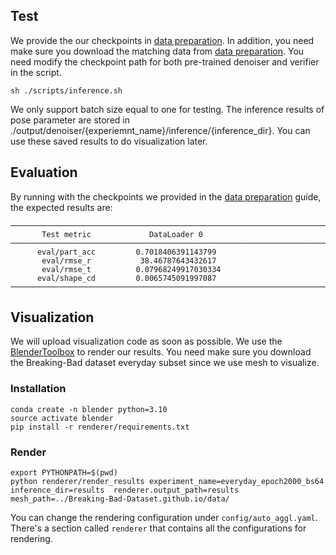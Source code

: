 ## Test
We provide the our checkpoints in [data preparation](../docs/data_preparation.md).
In addition, you need make sure you download the matching data from [data preparation](../docs/data_preparation.md).
You need modify the checkpoint path for both pre-trained denoiser and verifier in the script. 
```
sh ./scripts/inference.sh
```
We only support batch size equal to one for testing.
The inference results of pose parameter are stored in ./output/denoiser/{experiemnt_name}/inference/{inference_dir}. You can use these saved results to do visualization later.

## Evaluation
By running with the checkpoints we provided in the [data preparation](../docs/data_preparation.md) guide, the expected results are:
```
────────────────────────────────────────────────────────────────────────────────────────────────────────────────────────────
       Test metric             DataLoader 0
────────────────────────────────────────────────────────────────────────────────────────────────────────────────────────────
      eval/part_acc         0.7018406391143799
       eval/rmse_r           38.46787643432617
       eval/rmse_t          0.07968249917030334
      eval/shape_cd         0.0065745091997087
────────────────────────────────────────────────────────────────────────────────────────────────────────────────────────────
```

## Visualization
We will upload visualization code as soon as possible. We use the [BlenderToolbox](https://github.com/Jiaxin-Lu/Jigsaw) to render our results. You need make sure you download the Breaking-Bad dataset everyday subset since we use mesh to visualize. 
### Installation
```
conda create -n blender python=3.10
source activate blender
pip install -r renderer/requirements.txt
```

### Render
```
export PYTHONPATH=$(pwd)
python renderer/render_results experiment_name=everyday_epoch2000_bs64 inference_dir=results  renderer.output_path=results mesh_path=../Breaking-Bad-Dataset.github.io/data/
```
You can change the rendering configuration under `config/auto_aggl.yaml`. There's a section called `renderer` that contains all the configurations for rendering.